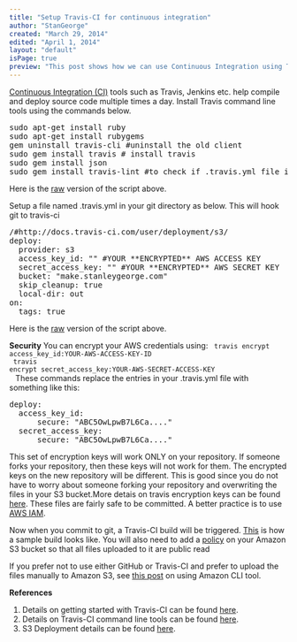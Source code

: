 ```yaml
---
title: "Setup Travis-CI for continuous integration"
author: "StanGeorge"
created: "March 29, 2014"
edited: "April 1, 2014"
layout: "default"
isPage: true
preview: "This post shows how we can use Continuous Integration using Travis-CI and deploy a DocPad based static website/blog to Amazon S3. "
---
```

[Continuous Integration (CI)](http://en.wikipedia.org/wiki/Continuous_integration) tools such as Travis, Jenkins etc. help compile and deploy source code multiple times a day. Install Travis command line tools using the commands below.
<pre>
sudo apt-get install ruby
sudo apt-get install rubygems
gem uninstall travis-cli #uninstall the old client
sudo gem install travis # install travis
sudo gem install json
sudo gem install travis-lint #to check if .travis.yml file is valid
</pre>
Here is the [raw](https://gist.githubusercontent.com/StanGeorge/9865462/raw/install-travis-cli.sh) version of the script above.

Setup a file named .travis.yml in your git directory as below. This will hook git to travis-ci
<pre>
/#http://docs.travis-ci.com/user/deployment/s3/
deploy:
  provider: s3
  access_key_id: "" #YOUR **ENCRYPTED** AWS ACCESS KEY
  secret_access_key: "" #YOUR **ENCRYPTED** AWS SECRET KEY
  bucket: "make.stanleygeorge.com"
  skip_cleanup: true
  local-dir: out
on:
  tags: true
</pre>
Here is the [raw](https://gist.githubusercontent.com/StanGeorge/9865462/raw/.travis.yml) version of the script above.

**Security**
You can encrypt your AWS credentials using:
<code>
travis encrypt access_key_id:YOUR-AWS-ACCESS-KEY-ID<br />
travis encrypt secret_access_key:YOUR-AWS-SECRET-ACCESS-KEY<br />
</code>
These commands replace the entries in your .travis.yml file with something like this:
<pre>
deploy:
  access_key_id:
      secure: "ABC5OwLpwB7L6Ca...."
  secret_access_key:
      secure: "ABC5OwLpwB7L6Ca...."
</pre>
This set of encryption keys will work ONLY on your repository. If someone forks your repository, then these keys will not work for them. The encrypted keys on the new repository will be different. This is good since you do not have to worry about someone forking your repository and overwriting the files in your S3 bucket.More detais on travis encryption keys can be found [here](http://docs.travis-ci.com/user/encryption-keys/). These files are fairly safe to be committed. A better practice is to use [AWS IAM](http://aws.amazon.com/iam/).

Now when you commit to git, a Travis-CI build will be triggered. [This](https://travis-ci.org/StanGeorge/make/builds/21890084) is how a sample build looks like. You will also need to add a [policy](https://gist.githubusercontent.com/StanGeorge/9865462/raw/47dd49d302a87c9fe0855bb35c4afdb81614c9cc/amazon-s3-bucket-policy-json) on your Amazon S3 bucket so that all files uploaded to it are public read

If you prefer not to use either GitHub or Travis-CI and prefer to upload the files manually to Amazon S3, see [this post](edit-amazon-s3-files-linux.html) on using Amazon CLI tool.

**References**
1. Details on getting started with Travis-CI can be found [here](http://docs.travis-ci.com/user/getting-started/).
2. Details on Travis-CI command line tools can be found [here](http://blog.travis-ci.com/2013-01-14-new-client/).
3. S3 Deployment details can be found [here](http://docs.travis-ci.com/user/deployment/s3/).
